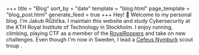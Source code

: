 +++
title = "Blog"
sort_by = "date"
template = "blog.html"
page_template = "blog_post.html"
generate_feed = true
+++
Hey! 👋 Welcome to my personal blog. I'm Jakub Růžička. I maintain this website and study Cybersecurity at the KTH Royal Institute of Technology in Stockholm. I enjoy running, climbing, playing CTF as a member of the [RoyalRoppers](https://royalroppers.team/) and take on new challenges. Even though I'm now in Sweden, I lead a [Cefeus Nymburk](https://cefeus.skauting.cz/) scout troup .
